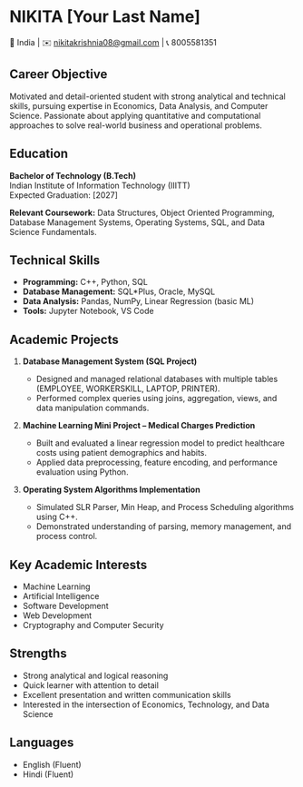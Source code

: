 # NIKITA [Your Last Name]

📍 India | ✉️ nikitakrishnia08@gmail.com | 📞 8005581351

## Career Objective

Motivated and detail-oriented student with strong analytical and technical skills, pursuing expertise in Economics, Data Analysis, and Computer Science. Passionate about applying quantitative and computational approaches to solve real-world business and operational problems.

## Education

**Bachelor of Technology (B.Tech)**  
Indian Institute of Information Technology (IIITT)  
Expected Graduation: [2027]

**Relevant Coursework:**  Data Structures, Object Oriented Programming, Database Management Systems, Operating Systems, SQL, and Data Science Fundamentals.

## Technical Skills

- **Programming:** C++, Python, SQL
- **Database Management:** SQL*Plus, Oracle, MySQL  
- **Data Analysis:** Pandas, NumPy, Linear Regression (basic ML)  
- **Tools:** Jupyter Notebook, VS Code  

## Academic Projects

1. **Database Management System (SQL Project)**  
   - Designed and managed relational databases with multiple tables (EMPLOYEE, WORKERSKILL, LAPTOP, PRINTER).  
   - Performed complex queries using joins, aggregation, views, and data manipulation commands.

2. **Machine Learning Mini Project – Medical Charges Prediction**  
   - Built and evaluated a linear regression model to predict healthcare costs using patient demographics and habits.  
   - Applied data preprocessing, feature encoding, and performance evaluation using Python.

3. **Operating System Algorithms Implementation**  
   - Simulated SLR Parser, Min Heap, and Process Scheduling algorithms using C++.  
   - Demonstrated understanding of parsing, memory management, and process control.

## Key Academic Interests

- Machine Learning
- Artificial Intelligence
- Software Development
- Web Development
- Cryptography and Computer Security

## Strengths

- Strong analytical and logical reasoning  
- Quick learner with attention to detail  
- Excellent presentation and written communication skills  
- Interested in the intersection of Economics, Technology, and Data Science

## Languages

- English (Fluent)  
- Hindi (Fluent)
